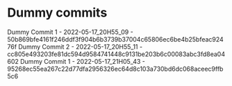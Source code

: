 # Dummy commits

Dummy Commit 1 - 2022-05-17_20H55_09 - 50b869bfe4161f246ddf3f904b6b3739b37004c65806ec6be4b25bfeac92476f
Dummy Commit 2 - 2022-05-17_20H55_11 - cc805e493203fe81dc594d9584741448c9131be203b6c00083abc3fd8ea04602
Dummy Commit 1 - 2022-05-17_21H05_43 - 95268ec55ea267c22d77dfa2956326ec64d8c103a730bd6dc068aceec9ffb5c6
